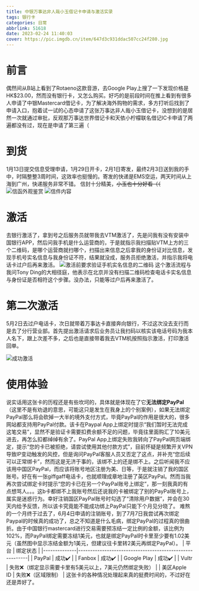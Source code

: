 ```yaml
---
title: 中银万事达非人哉小玉借记卡申请与激活实录
tags: 银行卡
categories: 日常
abbrlink: 51618
date: 2023-02-24 11:40:03
cover: https://pic.imgdb.cn/item/647d3c931ddac507cc24f280.jpg
---
```

# 前言
偶然间从B站上看到了Rotaeno这款音游，去Google Play上搜了一下发现价格是HK$23.00，然而没有银行卡，又怎么购买。好巧的是前段时间在推上看到有很多人申请了中银Mastercard借记卡，为了解决海外购物的需求，多方打听后找到了申请入口，抱着试一试的心态申请了这张万事达非人哉小玉借记卡，没想到的是居然一次就通过审批，反观那万事达世界借记卡和天依小柠檬联名借记IC卡申请了两遍都没有过，现在是申请了第三遍（

# 到货
1月13日提交信息受理申请，1月29日开卡，2月1日寄发，最终2月3日送到我的手中，时隔整整3周时间，这效率也挺慢的。寄发的快递是EMS空运，两天时间从上海到广州，快递服务非常不错。
信封十分精美，~~小玉也十分好看（（~~
![信函外观鉴赏](https://pic.imgdb.cn/item/647d3d2c1ddac507cc261389.jpg)
![信件内容](https://pic.imgdb.cn/item/647d3caa1ddac507cc251dd2.jpg)

# 激活
去银行激活了，拿到号之后服务员就带我去VTM激活了，先是问我有没有安装中国银行APP，然后问我手机是什么运营商的，于是就指示我扫描贴VTM上方的三个二维码，是哪个运营商就扫哪个，扫描出来信息之后拿我的身份证对比信息，发现手机号实名信息与我身份证不符，结果就没成，服务员拒绝激活，并指示我将电话卡过户后再来激活。
![激活前要求验证手机实名信息的二维码](https://pic.imgdb.cn/item/647dd37c1ddac507cc030475.jpg)
这个激活流程与我问Tony Ding的大相径庭，他表示在北京并没有扫描二维码检查电话卡实名信息与身份证是否相符这个步骤。没办法，只能等过户后再来激活了。

# 第二次激活
5月2日去过户电话卡，次日就带着万事达卡直接奔向银行，不过这次没去支行而是去了分行营业部。首先提出激活请求后业务员让我扫码以核实该电话号码为我本人名下，跟上次差不多，之后也是直接带着我去VTM机按照指示激活，打印激活回单。

![成功激活](https://pic.imgdb.cn/item/647dd3031ddac507cc0213ad.jpg)

# 使用体验
说实话用这张卡的历程还是有些坎坷的，具体就是体现在了它**无法绑定PayPal**（这里不是有劝退的意思，可能这只是发生在我身上的个别案例），如果无法绑定PayPal那么将会砍掉一大半的境外支付方式，毕竟PayPal的作用是很大的，很多网站都支持用PayPal付款。该卡在Paypal App上绑定时提示“我们暂时无法完成这笔交易”，显然不是验证卡需要扣费余额不足的问题，毕竟往里面购汇了10美元进去，再怎么扣都绰绰有余了。PayPal App上绑定失败我转向了PayPal网页端绑定，提示“您的卡已被拒绝，请尝试使用其他付款方式”，目前怀疑是频繁开关VPN导致IP变动触发的风控，但是询问PayPal客服人员又否定了这点，并补充“您后续可以正常绑卡”，然而这是无济于事的，该绑不上的还是绑不上。之后听闻我不应该用中国区PayPal，而应该将账号地区注册为美、日等，于是就注销了我的国区账号。好在有一张giffgaff电话卡，也就顺理成章地注册了英区PayPal。然而当我再次尝试绑定卡时提示“您的卡已在另一个PayPal账号上绑定”，那一刻我真的有点想骂人。。。这b卡都绑不上我账号然后还说我的卡被绑定了别的PayPal账号上，属实是迷惑行为。幸好注销国区PayPal账号时勾选了“清除用户数据”，并会在30天内给予反馈，所以该卡究竟能不能成功绑上PayPal只能下个月见分晓了。
难熬的一个月终于过去了，6月4日申请的注销账号，到了7月7日我尝试再次绑定Paypal的时候真的成功了，总之不知道是什么毛病，绑定PayPal的过程真的很曲折。由于中国银行mastercard进行交易需要预冻结一定比例的金额，该比例为102%，而PayPal绑定需要冻结1美元，也就是绑定PayPal时卡里至少要有1.02美元（虽然图中显示冻结金额为1美元，但建议往卡里转2美元再绑定PayPal）。
| 平台         | 绑定状态                                                |
|--------------|---------------------------------------------------------|
| PayPal       | 成功✔️                                                   |
| Fanbox       | 成功✔️                                                   |
| Google Play  | 成功✔️                                                   |
| Vultr        | 失败❌（绑定显示需要卡里有5美元以上，7美元仍然绑定失败） |
| 美区Apple ID | 失败❌（区域限制）                                       |
这张卡的各种情况处理起来真的挺费时间的，不过好在还是弄好了。